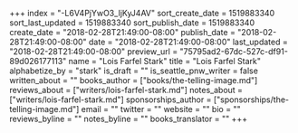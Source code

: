 +++
index = "-L6V4PjYwO3_IjKyJ4AV"
sort_create_date = 1519883340
sort_last_updated = 1519883340
sort_publish_date = 1519883340
create_date = "2018-02-28T21:49:00-08:00"
publish_date = "2018-02-28T21:49:00-08:00"
date = "2018-02-28T21:49:00-08:00"
last_updated = "2018-02-28T21:49:00-08:00"
preview_url = "75795ad2-67dc-527c-df91-89d026177113"
name = "Lois Farfel Stark"
title = "Lois Farfel Stark"
alphabetize_by = "stark"
is_draft = ""
is_seattle_pnw_writer = false
written_about = ""
books_author = ["books/the-telling-image.md"]
reviews_about = ["writers/lois-farfel-stark.md"]
notes_about = ["writers/lois-farfel-stark.md"]
sponsorships_author = ["sponsorships/the-telling-image.md"]
email = ""
twitter = ""
website = ""
bio = ""
reviews_byline = ""
notes_byline = ""
books_translator = ""
+++
